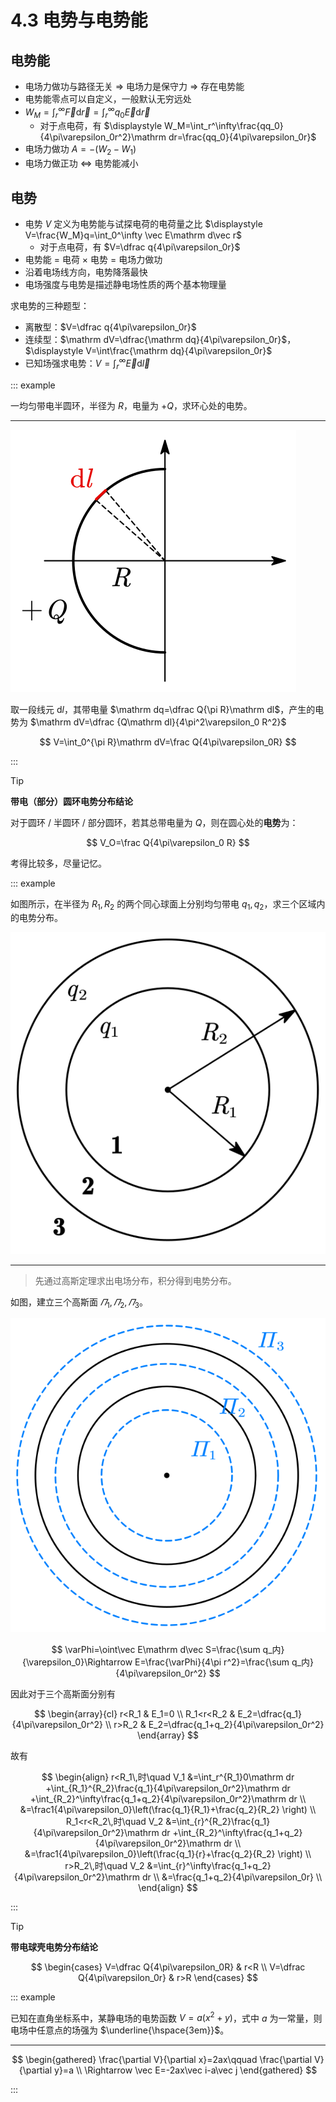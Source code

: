 # 4.3 电势与电势能

## 电势能

- 电场力做功与路径无关 $\Rightarrow$ 电场力是保守力 $\Rightarrow$ 存在电势能
- 电势能零点可以自定义，一般默认无穷远处
- $\displaystyle W_M=\int_r^\infty\vec F\mathrm d\vec r=\int_r^\infty q_0\vec E\mathrm d\vec r$
  - 对于点电荷，有 $\displaystyle W_M=\int_r^\infty\frac{qq_0}{4\pi\varepsilon_0r^2}\mathrm dr=\frac{qq_0}{4\pi\varepsilon_0r}$
- 电场力做功 $A=-(W_2-W_1)$
- 电场力做正功 $\Longleftrightarrow$ 电势能减小

## 电势

- 电势 $V$ 定义为电势能与试探电荷的电荷量之比 $\displaystyle V=\frac{W_M}q=\int_0^\infty \vec E\mathrm d\vec r$
  - 对于点电荷，有 $V=\dfrac q{4\pi\varepsilon_0r}$
- 电势能 = 电荷 × 电势 = 电场力做功
- 沿着电场线方向，电势降落最快
- 电场强度与电势是描述静电场性质的两个基本物理量

求电势的三种题型：

- 离散型：$V=\dfrac q{4\pi\varepsilon_0r}$
- 连续型：$\mathrm dV=\dfrac{\mathrm dq}{4\pi\varepsilon_0r}$，$\displaystyle V=\int\frac{\mathrm dq}{4\pi\varepsilon_0r}$
- 已知场强求电势：$\displaystyle V=\int_r^\infty\vec E\mathrm d\vec l$

::: example

一均匀带电半圆环，半径为 $R$，电量为 $+Q$，求环心处的电势。

---

![](./images/half-ring-v.svg)

取一段线元 $\mathrm dl$，其带电量 $\mathrm dq=\dfrac Q{\pi R}\mathrm dl$，产生的电势为 $\mathrm dV=\dfrac {Q\mathrm dl}{4\pi^2\varepsilon_0 R^2}$

$$
V=\int_0^{\pi R}\mathrm dV=\frac Q{4\pi\varepsilon_0R}
$$

:::

> [!tip]
>
> **带电（部分）圆环电势分布结论**
>
> 对于圆环 / 半圆环 / 部分圆环，若其总带电量为 $Q$，则在圆心处的**电势**为：
>
> $$
> V_O=\frac Q{4\pi\varepsilon_0 R}
> $$
>
> 考得比较多，尽量记忆。

::: example

如图所示，在半径为 $R_1,R_2$ 的两个同心球面上分别均匀带电 $q_1,q_2$，求三个区域内的电势分布。

![](./images/ring-v.svg)

---

> 先通过高斯定理求出电场分布，积分得到电势分布。

如图，建立三个高斯面 $\varPi_1,\varPi_2,\varPi_3$。

![](./images/ring-v-ana.svg)

$$
\varPhi=\oint\vec E\mathrm d\vec S=\frac{\sum q_内}{\varepsilon_0}\Rightarrow E=\frac{\varPhi}{4\pi r^2}=\frac{\sum q_内}{4\pi\varepsilon_0r^2}
$$

因此对于三个高斯面分别有

$$
\begin{array}{cl}
r<R_1 & E_1=0 \\
R_1<r<R_2 & E_2=\dfrac{q_1}{4\pi\varepsilon_0r^2} \\
r>R_2 & E_2=\dfrac{q_1+q_2}{4\pi\varepsilon_0r^2}
\end{array}
$$

故有

$$
\begin{align}
r<R_1\,时\quad V_1
&=\int_r^{R_1}0\mathrm dr
  +\int_{R_1}^{R_2}\frac{q_1}{4\pi\varepsilon_0r^2}\mathrm dr
  +\int_{R_2}^\infty\frac{q_1+q_2}{4\pi\varepsilon_0r^2}\mathrm dr \\
&=\frac1{4\pi\varepsilon_0}\left(\frac{q_1}{R_1}+\frac{q_2}{R_2} \right) \\
R_1<r<R_2\,时\quad V_2
&=\int_{r}^{R_2}\frac{q_1}{4\pi\varepsilon_0r^2}\mathrm dr
  +\int_{R_2}^\infty\frac{q_1+q_2}{4\pi\varepsilon_0r^2}\mathrm dr \\
&=\frac1{4\pi\varepsilon_0}\left(\frac{q_1}{r}+\frac{q_2}{R_2} \right) \\
r>R_2\,时\quad V_2
&=\int_{r}^\infty\frac{q_1+q_2}{4\pi\varepsilon_0r^2}\mathrm dr \\
&=\frac{q_1+q_2}{4\pi\varepsilon_0r} \\
\end{align}
$$

:::

> [!tip]
>
> **带电球壳电势分布结论**
>
> $$
> \begin{cases}
> V=\dfrac Q{4\pi\varepsilon_0R} & r<R \\
> V=\dfrac Q{4\pi\varepsilon_0r} & r>R
> \end{cases}
> $$

::: example

已知在直角坐标系中，某静电场的电势函数 $V=a(x^2+y)$，式中 $a$ 为一常量，则电场中任意点的场强为 $\underline{\hspace{3em}}$。

---

$$
\begin{gathered}
\frac{\partial V}{\partial x}=2ax\qquad
\frac{\partial V}{\partial y}=a \\
\Rightarrow \vec E=-2ax\vec i-a\vec j
\end{gathered}
$$

:::
